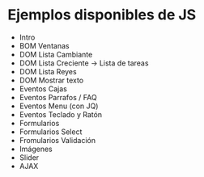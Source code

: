 # Ejemplos disponibles de JS

- Intro
- BOM Ventanas
- DOM Lista Cambiante
- DOM Lista Creciente -> Lista de tareas
- DOM Lista Reyes
- DOM Mostrar texto
- Eventos Cajas
- Eventos Parrafos / FAQ
- Eventos Menu (con JQ)
- Eventos Teclado y Ratón
- Formularios
- Formularios Select
- Fromularios Validación
- Imágenes
- Slider
- AJAX
